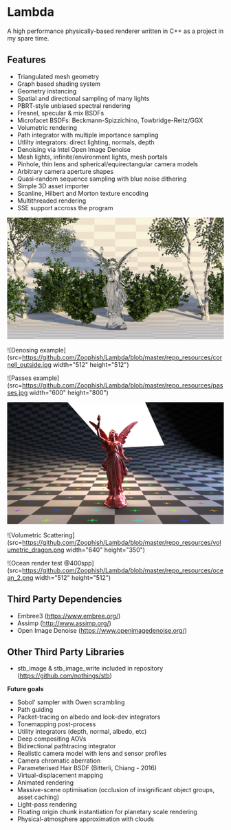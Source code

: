 # Lambda
A high performance physically-based renderer written in C++ as a project in my spare time.

## Features
- Triangulated mesh geometry
- Graph based shading system
- Geometry instancing
- Spatial and directional sampling of many lights
- PBRT-style unbiased spectral rendering
- Fresnel, specular & mix BSDFs
- Microfacet BSDFs: Beckmann-Spizzichino, Towbridge-Reitz/GGX
- Volumetric rendering
- Path integrator with multiple importance sampling
- Utlilty integrators: direct lighting, normals, depth
- Denoising via Intel Open Image Denoise
- Mesh lights, infinite/environment lights, mesh portals
- Pinhole, thin lens and spherical/equirectangular camera models
- Arbitrary camera aperture shapes
- Quasi-random sequence sampling with blue noise dithering
- Simple 3D asset importer
- Scanline, Hilbert and Morton texture encoding
- Multithreaded rendering
- SSE support accross the program

![Transparency in materials (leaves).](https://github.com/Zoophish/Lambda/blob/master/repo_resources/lucyinnature.png)

![Denosing example](src=https://github.com/Zoophish/Lambda/blob/master/repo_resources/cornell_outside.jpg width="512" height="512")

![Passes example](src=https://github.com/Zoophish/Lambda/blob/master/repo_resources/passes.jpg width="600" height="800")

![Blackbody lamps and MixBSDF](https://github.com/Zoophish/Lambda/blob/master/repo_resources/lucy_blackbody.png)

![Volumetric Scattering](src=https://github.com/Zoophish/Lambda/blob/master/repo_resources/volumetric_dragon.png width="640" height="350")

![Ocean render test @400spp](src=https://github.com/Zoophish/Lambda/blob/master/repo_resources/ocean_2.png width="512" height="512")

## Third Party Dependencies
- Embree3 (https://www.embree.org/)
- Assimp (http://www.assimp.org/)
- Open Image Denoise (https://www.openimagedenoise.org/)

## Other Third Party Libraries
- stb_image & stb_image_write included in repository (https://github.com/nothings/stb)

 **Future goals**
 - Sobol' sampler with Owen scrambling
 - Path guiding
 - Packet-tracing on albedo and look-dev integrators
 - Tonemapping post-process
 - Utility integrators (depth, normal, albedo, etc)
 - Deep compositing AOVs
 - Bidirectional pathtracing integrator
 - Realistic camera model with lens and sensor profiles
 - Camera chromatic aberration
 - Parameterised Hair BSDF (Bitterli, Chiang - 2016)
 - Virtual-displacement mapping
 - Animated rendering
 - Massive-scene optimisation (occlusion of insignificant object groups, asset caching)
 - Light-pass rendering
 - Floating origin chunk instantiation for planetary scale rendering
 - Physical-atmosphere approximation with clouds